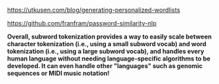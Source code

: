 https://utkusen.com/blog/generating-personalized-wordlists

https://github.com/franfram/password-similarity-nlp








**Overall, subword tokenization provides a way to easily scale between character tokenization (i.e., using a small subword vocab) and word tokenization (i.e., using a large subword vocab), and handles every human language without needing language-specific algorithms to be developed. It can even handle other "languages" such as genomic sequences or MIDI music notation!** 





